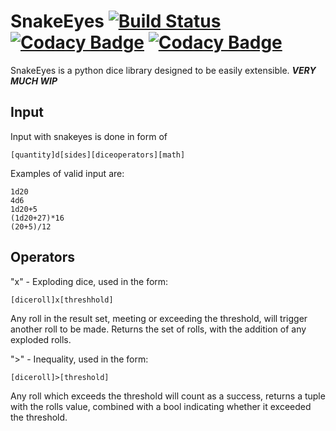 # SnakeEyes [![Build Status](https://www.travis-ci.com/SpacePrius/SnakeEyes.svg?branch=main)](https://www.travis-ci.com/SpacePrius/SnakeEyes) [![Codacy Badge](https://app.codacy.com/project/badge/Grade/3c94f19f5d5a495eaaabdde028fa0043)](https://www.codacy.com/gh/SpacePrius/SnakeEyes/dashboard?utm_source=github.com&amp;utm_medium=referral&amp;utm_content=SpacePrius/SnakeEyes&amp;utm_campaign=Badge_Grade) [![Codacy Badge](https://app.codacy.com/project/badge/Coverage/3c94f19f5d5a495eaaabdde028fa0043)](https://www.codacy.com/gh/SpacePrius/SnakeEyes/dashboard?utm_source=github.com&utm_medium=referral&utm_content=SpacePrius/SnakeEyes&utm_campaign=Badge_Coverage)

SnakeEyes is a python dice library designed to be easily extensible.
***VERY MUCH WIP***

## Input
Input with snakeyes is done in form of
```
[quantity]d[sides][diceoperators][math]
```

Examples of valid input are:
```
1d20
4d6
1d20+5
(1d20+27)*16
(20+5)/12
```

## Operators
"x" - Exploding dice, used in the form:
```
[diceroll]x[threshhold]
```

Any roll in the result set, meeting or exceeding the threshold, will trigger another roll to be made. Returns the set of rolls, with the addition of any exploded rolls.

">" - Inequality, used in the form:
```
[diceroll]>[threshold]
```
Any roll which exceeds the threshold will count as a success, returns a tuple with the rolls value, combined with a bool indicating whether it exceeded the threshold.